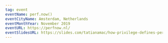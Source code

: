 ```yaml
---
tag: event
eventName: perf.now()
eventCityName: Amsterdam, Netherlands
eventMonthYear: November 2019
eventURL: https://perfnow.nl/
eventSlidesURL: https://slides.com/tatianamac/how-privilege-defines-performance/fullscreen/
---
```

